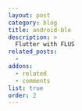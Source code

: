 ```yaml
---
layout: post
category: blog
title: android-ble
description: >
  Flutter with FLUS
related_posts:
  -
addons:
  - related
  - comments
list: true
order: 2
---
```

